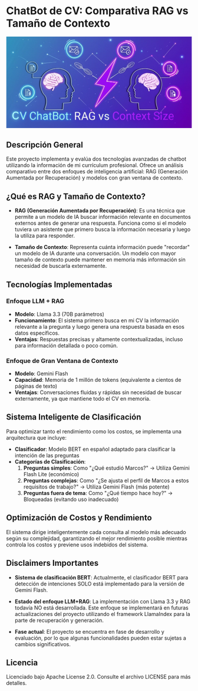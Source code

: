 # ChatBot de CV: Comparativa RAG vs Tamaño de Contexto

![Banner](https://github.com/warc0s/Chatbot_CV/blob/dev/extra/banner.png?raw=true)

## Descripción General
Este proyecto implementa y evalúa dos tecnologías avanzadas de chatbot utilizando la información de mi currículum profesional. Ofrece un análisis comparativo entre dos enfoques de inteligencia artificial: RAG (Generación Aumentada por Recuperación) y modelos con gran ventana de contexto.

## ¿Qué es RAG y Tamaño de Contexto?
- **RAG (Generación Aumentada por Recuperación)**: Es una técnica que permite a un modelo de IA buscar información relevante en documentos externos antes de generar una respuesta. Funciona como si el modelo tuviera un asistente que primero busca la información necesaria y luego la utiliza para responder.

- **Tamaño de Contexto**: Representa cuánta información puede "recordar" un modelo de IA durante una conversación. Un modelo con mayor tamaño de contexto puede mantener en memoria más información sin necesidad de buscarla externamente.

## Tecnologías Implementadas

### Enfoque LLM + RAG
- **Modelo**: Llama 3.3 (70B parámetros)
- **Funcionamiento**: El sistema primero busca en mi CV la información relevante a la pregunta y luego genera una respuesta basada en esos datos específicos.
- **Ventajas**: Respuestas precisas y altamente contextualizadas, incluso para información detallada o poco común.

### Enfoque de Gran Ventana de Contexto
- **Modelo**: Gemini Flash
- **Capacidad**: Memoria de 1 millón de tokens (equivalente a cientos de páginas de texto)
- **Ventajas**: Conversaciones fluidas y rápidas sin necesidad de buscar externamente, ya que mantiene todo el CV en memoria.

## Sistema Inteligente de Clasificación

Para optimizar tanto el rendimiento como los costos, se implementa una arquitectura que incluye:

- **Clasificador**: Modelo BERT en español adaptado para clasificar la intención de las preguntas
- **Categorías de Clasificación**:
  1. **Preguntas simples**: Como "¿Qué estudió Marcos?" → Utiliza Gemini Flash Lite (económico)
  2. **Preguntas complejas**: Como "¿Se ajusta el perfil de Marcos a estos requisitos de trabajo?" → Utiliza Gemini Flash (más potente)
  3. **Preguntas fuera de tema**: Como "¿Qué tiempo hace hoy?" → Bloqueadas (evitando uso inadecuado)

## Optimización de Costos y Rendimiento
El sistema dirige inteligentemente cada consulta al modelo más adecuado según su complejidad, garantizando el mejor rendimiento posible mientras controla los costos y previene usos indebidos del sistema.

## Disclaimers Importantes

- **Sistema de clasificación BERT**: Actualmente, el clasificador BERT para detección de intenciones SOLO está implementado para la versión de Gemini Flash.

- **Estado del enfoque LLM+RAG**: La implementación con Llama 3.3 y RAG todavía NO está desarrollada. Este enfoque se implementará en futuras actualizaciones del proyecto utilizando el framework LlamaIndex para la parte de recuperación y generación.

- **Fase actual**: El proyecto se encuentra en fase de desarrollo y evaluación, por lo que algunas funcionalidades pueden estar sujetas a cambios significativos.

## Licencia
Licenciado bajo Apache License 2.0. Consulte el archivo LICENSE para más detalles.
